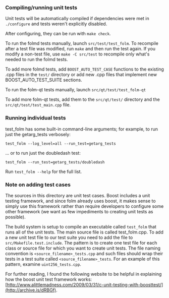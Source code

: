 ### Compiling/running unit tests

Unit tests will be automatically compiled if dependencies were met in `./configure`
and tests weren't explicitly disabled.

After configuring, they can be run with `make check`.

To run the folmd tests manually, launch `src/test/test_folm`. To recompile
after a test file was modified, run `make` and then run the test again. If you
modify a non-test file, use `make -C src/test` to recompile only what's needed
to run the folmd tests.

To add more folmd tests, add `BOOST_AUTO_TEST_CASE` functions to the existing
.cpp files in the `test/` directory or add new .cpp files that
implement new BOOST_AUTO_TEST_SUITE sections.

To run the folm-qt tests manually, launch `src/qt/test/test_folm-qt`

To add more folm-qt tests, add them to the `src/qt/test/` directory and
the `src/qt/test/test_main.cpp` file.

### Running individual tests

test_folm has some built-in command-line arguments; for
example, to run just the getarg_tests verbosely:

    test_folm --log_level=all --run_test=getarg_tests

... or to run just the doubledash test:

    test_folm --run_test=getarg_tests/doubledash

Run `test_folm --help` for the full list.

### Note on adding test cases

The sources in this directory are unit test cases.  Boost includes a
unit testing framework, and since folm already uses boost, it makes
sense to simply use this framework rather than require developers to
configure some other framework (we want as few impediments to creating
unit tests as possible).

The build system is setup to compile an executable called `test_folm`
that runs all of the unit tests.  The main source file is called
test_folm.cpp. To add a new unit test file to our test suite you need 
to add the file to `src/Makefile.test.include`. The pattern is to create 
one test file for each class or source file for which you want to create 
unit tests.  The file naming convention is `<source_filename>_tests.cpp` 
and such files should wrap their tests in a test suite 
called `<source_filename>_tests`. For an example of this pattern, 
examine `uint256_tests.cpp`.

For further reading, I found the following website to be helpful in
explaining how the boost unit test framework works:
[http://www.alittlemadness.com/2009/03/31/c-unit-testing-with-boosttest/](http://archive.is/dRBGf).
